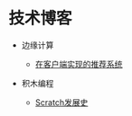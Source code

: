 
# 技术博客

* 边缘计算
    + [在客户端实现的推荐系统](/blog/20201209.md)

* 积木编程
    + [Scratch发展史](/blog/20201210.md)